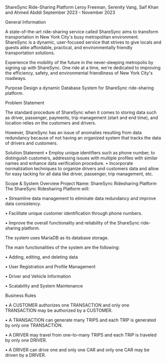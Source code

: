 ShareSync Ride-Sharing Platform
Leroy Freeman, Serenity Vang, Saif Khan and Ahmed Abddi
September 2023 - November 2023


General Information

A state-of-the-art ride-sharing service called ShareSync aims to transform transportation in New York City's busy metropolitan environment. ShareSync is a dynamic, user-focused service that strives to give locals and guests alike affordable, practical, and environmentally friendly transportation solutions.

Experience the mobility of the future in the never-sleeping metropolis by signing up with ShareSync. One ride at a time, we're dedicated to improving the efficiency, safety, and environmental friendliness of New York City's roadways.

Purpose
Design a dynamic Database System for ShareSync ride-sharing platform. 

Problem Statement

The standard procedure of ShareSync when it comes to storing data such as driver, passenger, payments, trip management (start and end time), and location relies on the customers and drivers.

However, ShareSync has an issue of anomalies resulting from data redundancy because of not having an organized system that tracks the data of drivers and customers.

Solution Statement
•	Employ unique identifiers such as phone number, to distinguish customers, addressing issues with multiple profiles with similar names and enhance data verification procedure.
•	Incorporate normalization techniques to organize drivers and customers data and allow for easy tacking for all data like driver, passenger, trip management, etc.


Scope & System Overview
Project Name: ShareSync Ridesharing Platform
The ShareSync Ridesharing Platform will:

•	Streamline data management to eliminate data redundancy and improve data consistency.

•	Facilitate unique customer identification through phone numbers.

•	Improve the overall functionality and reliability of the ShareSync ride-sharing platform.


The system uses MariaDB as its database storage. 

The main functionalities of the system are the following:

•	Adding, editing, and deleting data

•	User Registration and Profile Management

•	Driver and Vehicle Information

•	Scalability and System Maintenance 


Business Rules

•	A CUSTOMER authorizes one TRANSACTION and only one TRANSACTION may be authorized by a CUSTOMER.

•	A TRANSACTION can generate many TRIPS and each TRIP is generated by only one TRANSACTION.

•	A DRIVER may travel from one-to-many TRIPS and each TRIP is traveled by only one DRIVER.

•	A DRIVER can drive one and only one CAR and only one CAR may be driven by a DRIVER.


